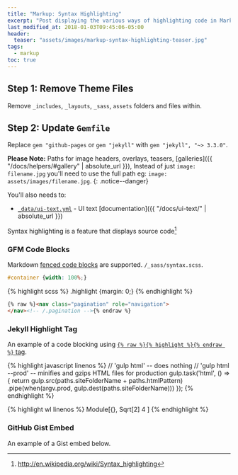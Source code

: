```yaml
---
title: "Markup: Syntax Highlighting"
excerpt: "Post displaying the various ways of highlighting code in Markdown."
last_modified_at: 2018-01-03T09:45:06-05:00
header:
  teaser: "assets/images/markup-syntax-highlighting-teaser.jpg"
tags: 
  - markup
toc: true
---
```


## Step 1: Remove Theme Files 

Remove `_includes`, `_layouts`, `_sass`, `assets` folders and files within. 

## Step 2: Update `Gemfile`

Replace `gem "github-pages` or `gem "jekyll"` with `gem "jekyll", "~> 3.3.0"`. 

**Please Note:** Paths for image headers, overlays, teasers, [galleries]({{ "/docs/helpers/#gallery" | absolute_url }}), Instead of just `image: filename.jpg` you'll need to use the full path eg: `image: assets/images/filename.jpg`. 
{: .notice--danger}

You'll also needs to:

- [`_data/ui-text.yml`](https://github.com/mmistakes/minimal-mistakes/blob/master/_data/ui-text.yml) - UI text [documentation]({{ "/docs/ui-text/" | absolute_url }})

Syntax highlighting is a feature that displays source code[^1]

[^1]: <http://en.wikipedia.org/wiki/Syntax_highlighting>

### GFM Code Blocks

Markdown [fenced code blocks](https://help.github.com/articles/creating-and-highlighting-code-blocks/) are supported. `/_sass/syntax.scss`.

```css
#container {width: 100%;}
```

{% highlight scss %}
.highlight {margin: 0;}
{% endhighlight %}

```html
{% raw %}<nav class="pagination" role="navigation">
</nav><!-- /.pagination -->{% endraw %}
```


### Jekyll Highlight Tag

An example of a code blocking using [`{% raw %}{% highlight %}{% endraw %}` tag](https://jekyllrb.com/docs/templates/#code-snippet-highlighting).

{% highlight javascript linenos %}
// 'gulp html' -- does nothing
// 'gulp html --prod' -- minifies and gzips HTML files for production
gulp.task('html', () => {
  return gulp.src(paths.siteFolderName + paths.htmlPattern)
    .pipe(when(argv.prod, gulp.dest(paths.siteFolderName)))
});
{% endhighlight %}

{% highlight wl linenos %}
Module[{},
  Sqrt[2]
  4
]
{% endhighlight %}

### GitHub Gist Embed

An example of a Gist embed below.

<script src="https://gist.github.com/mmistakes/77c68fbb07731a456805a7b473f47841.js"></script>